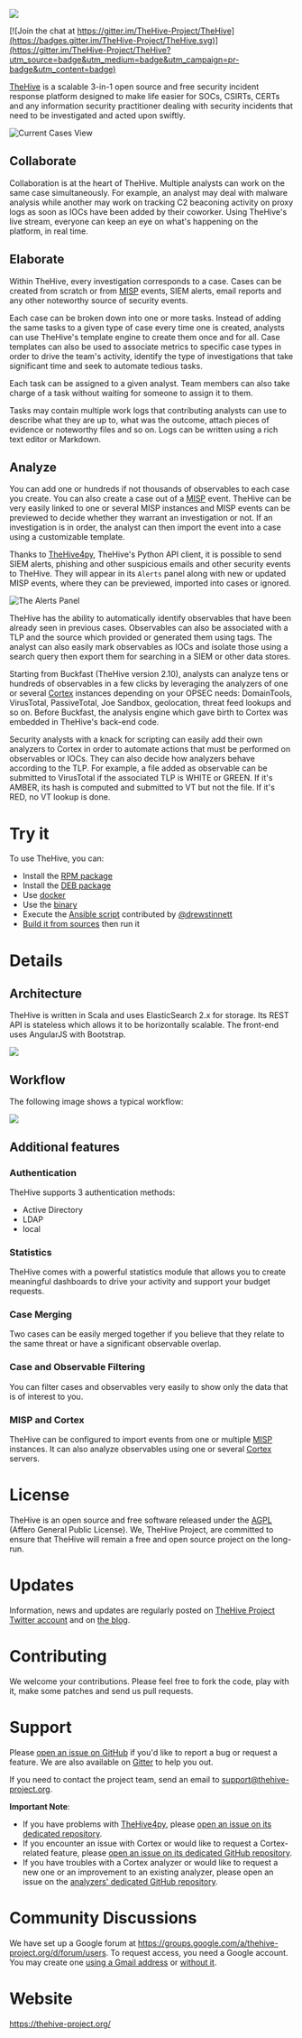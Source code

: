 ![](images/thehive-logo.png)


[![Join the chat at https://gitter.im/TheHive-Project/TheHive](https://badges.gitter.im/TheHive-Project/TheHive.svg)](https://gitter.im/TheHive-Project/TheHive?utm_source=badge&utm_medium=badge&utm_campaign=pr-badge&utm_content=badge)


[TheHive](https://thehive-project.org/) is a scalable 3-in-1 open source and free security incident response platform designed to make life easier for SOCs, CSIRTs, CERTs and any information security practitioner dealing with security incidents that need to be investigated and acted upon swiftly.

![Current Cases View](images/Current_cases.png)

## Collaborate
Collaboration is at the heart of TheHive. Multiple analysts can work on the same case simultaneously. For example, an analyst may deal with malware analysis while another may work on tracking C2 beaconing activity on proxy logs as soon as IOCs have been added by their coworker. Using TheHive's live stream, everyone can keep an eye on what's happening on the platform, in real time.

## Elaborate
Within TheHive, every investigation corresponds to a case. Cases can be created from scratch or from [MISP](http://www.misp-project.org/) events, SIEM alerts, email reports and any other noteworthy source of security events.

Each case can be broken down into one or more tasks. Instead of adding the same tasks to a given type of case every time one is created, analysts can use TheHive's template engine to create them once and for all. Case templates can also be used to associate metrics to specific case types in order to drive the team's activity, identify the type of investigations that take significant time and seek to automate tedious tasks.

Each task can be assigned to a given analyst. Team members can also take charge of a task without waiting for someone to assign it to them.

Tasks may contain multiple work logs that contributing analysts can use to describe what they are up to, what was the outcome, attach pieces of evidence or noteworthy files and so on. Logs can be written using a rich text editor or Markdown.

## Analyze
You can add one or hundreds if not thousands of observables to each case you create. You can also create a case out of a [MISP](http://www.misp-project.org/) event. TheHive can be very easily linked to one or several MISP instances and MISP events can be previewed to decide whether they warrant an investigation or not. If an investigation is in order, the analyst can then import the event into a case using a customizable template.

Thanks to [TheHive4py](https://thehive-project.org/#section_thehive4py), TheHive's Python API client, it is possible to send SIEM alerts, phishing and other suspicious emails and other security events to TheHive. They will appear in its `Alerts` panel along with new or updated MISP events, where they can be previewed, imported into cases or ignored.

![The Alerts Panel](images/Alerts_Panel.png)

TheHive has the ability to automatically identify observables that have been already seen in previous cases. Observables can also be associated with a TLP and the source which provided or generated them using tags. The analyst can also easily mark observables as IOCs and isolate those using a search query then export them for searching in a SIEM or other data stores.

Starting from Buckfast (TheHive version 2.10), analysts can analyze tens or hundreds of observables in a few clicks by leveraging the analyzers of one or several [Cortex](https://github.com/CERT-BDF/Cortex/) instances depending on your OPSEC needs: DomainTools, VirusTotal, PassiveTotal, Joe Sandbox, geolocation, threat feed lookups and so on. Before Buckfast, the analysis engine which gave birth to Cortex was embedded in TheHive's back-end code.

Security analysts with a knack for scripting can easily add their own analyzers to Cortex in order to automate actions that must be performed on observables or IOCs. They can also decide how analyzers behave according to the TLP. For example, a file added as observable can be submitted to VirusTotal if the associated TLP is WHITE or GREEN. If it's AMBER, its hash is computed and submitted to VT but not the file. If it's RED, no VT lookup is done.

# Try it
To use TheHive, you can:
- Install the [RPM package](docs/installation/rpm-guide.md)
- Install the [DEB package](docs/installation/deb-guide.md)
- Use [docker](docs/installation/docker-guide.md)
- Use the [binary](docs/installation/binary-guide.md)
- Execute the [Ansible script](https://github.com/drewstinnett/ansible-thehive) contributed by
[@drewstinnett](https://github.com/drewstinnett)
- [Build it from sources](docs/installation/build-guide.md) then run it

# Details
## Architecture
TheHive is written in Scala and uses ElasticSearch 2.x for storage. Its REST API is stateless which allows it to be horizontally scalable. The front-end uses AngularJS with Bootstrap.

![](images/Architecture.png)

## Workflow
The following image shows a typical workflow:

![](images/Workflow.png)

## Additional features
### Authentication
TheHive supports 3 authentication methods:
+ Active Directory
+ LDAP
+ local

### Statistics
TheHive comes with a powerful statistics module that allows you to create meaningful dashboards to drive your activity and support your budget requests.

### Case Merging
Two cases can be easily merged together if you believe that they relate to the same threat or have a significant observable overlap.

### Case and Observable Filtering
You can filter cases and observables very easily to show only the data that is of interest to you.

### MISP and Cortex
TheHive can be configured to import events from one or multiple [MISP](http://www.misp-project.org/) instances. It can also analyze observables using one or several [Cortex](https://github.com/CERT-BDF/Cortex/) servers.

# License
TheHive is an open source and free software released under the [AGPL](https://github.com/CERT-BDF/TheHive/blob/master/LICENSE) (Affero General Public License). We, TheHive Project, are committed to ensure that TheHive will remain a free and open source project on the long-run.

# Updates
Information, news and updates are regularly posted on [TheHive Project Twitter account](https://twitter.com/thehive_project) and on [the blog](https://blog.thehive-project.org/).

# Contributing
We welcome your contributions. Please feel free to fork the code, play with it, make some patches and send us pull requests.

# Support
Please [open an issue on GitHub](https://github.com/CERT-BDF/TheHive/issues) if you'd like to report a bug or request a feature. We are also available on [Gitter](https://gitter.im/TheHive-Project/TheHive) to help you out.

If you need to contact the project team, send an email to <support@thehive-project.org>.

**Important Note**:

- If you have problems with [TheHive4py](https://github.com/CERT-BDF/TheHive4py), please [open an issue on its dedicated repository](https://github.com/CERT-BDF/TheHive4py/issues/new).
- If you encounter an issue with Cortex or would like to request a Cortex-related feature, please [open an issue on its dedicated GitHub repository](https://github.com/CERT-BDF/Cortex/issues/new).
- If you have troubles with a Cortex analyzer or would like to request a new one or an improvement to an existing analyzer, please open an issue on the [analyzers' dedicated GitHub repository](https://github.com/CERT-BDF/cortex-analyzers/issues/new).

# Community Discussions
We have set up a Google forum at <https://groups.google.com/a/thehive-project.org/d/forum/users>. To request access, you need a Google account. You may create one [using a Gmail address](https://accounts.google.com/SignUp?hl=en) or [without it](https://accounts.google.com/SignUpWithoutGmail?hl=en).

# Website
<https://thehive-project.org/>
